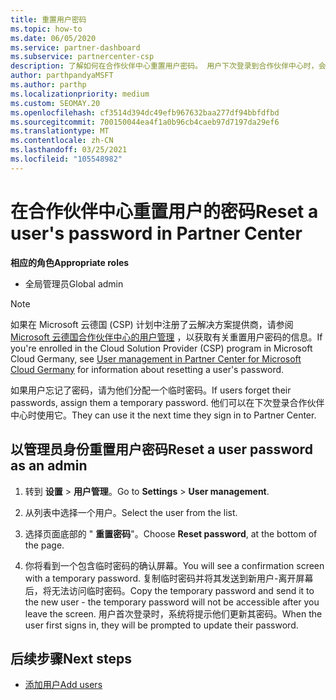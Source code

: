 ```yaml
---
title: 重置用户密码
ms.topic: how-to
ms.date: 06/05/2020
ms.service: partner-dashboard
ms.subservice: partnercenter-csp
description: 了解如何在合作伙伴中心重置用户密码。 用户下次登录到合作伙伴中心时，会收到一个临时密码。
author: parthpandyaMSFT
ms.author: parthp
ms.localizationpriority: medium
ms.custom: SEOMAY.20
ms.openlocfilehash: cf3514d394dc49efb967632baa277df94bbfdfbd
ms.sourcegitcommit: 700150044ea4f1a0b96cb4caeb97d7197da29ef6
ms.translationtype: MT
ms.contentlocale: zh-CN
ms.lasthandoff: 03/25/2021
ms.locfileid: "105548982"
---
```

# <a name="reset-a-users-password-in-partner-center"></a><span data-ttu-id="3dc4f-104">在合作伙伴中心重置用户的密码</span><span class="sxs-lookup"><span data-stu-id="3dc4f-104">Reset a user's password in Partner Center</span></span>

<span data-ttu-id="3dc4f-105">**相应的角色**</span><span class="sxs-lookup"><span data-stu-id="3dc4f-105">**Appropriate roles**</span></span>

- <span data-ttu-id="3dc4f-106">全局管理员</span><span class="sxs-lookup"><span data-stu-id="3dc4f-106">Global admin</span></span>

> [!NOTE]  
> <span data-ttu-id="3dc4f-107">如果在 Microsoft 云德国 (CSP) 计划中注册了云解决方案提供商，请参阅 [Microsoft 云德国合作伙伴中心的用户管理](user-management-in-partner-center-for-microsoft-cloud-germany.md) ，以获取有关重置用户密码的信息。</span><span class="sxs-lookup"><span data-stu-id="3dc4f-107">If you're enrolled in the Cloud Solution Provider (CSP) program in Microsoft Cloud Germany, see [User management in Partner Center for Microsoft Cloud Germany](user-management-in-partner-center-for-microsoft-cloud-germany.md) for information about resetting a user's password.</span></span>

<span data-ttu-id="3dc4f-108">如果用户忘记了密码，请为他们分配一个临时密码。</span><span class="sxs-lookup"><span data-stu-id="3dc4f-108">If users forget their passwords, assign them a temporary password.</span></span> <span data-ttu-id="3dc4f-109">他们可以在下次登录合作伙伴中心时使用它。</span><span class="sxs-lookup"><span data-stu-id="3dc4f-109">They can use it the next time they sign in to Partner Center.</span></span>

## <a name="reset-a-user-password-as-an-admin"></a><span data-ttu-id="3dc4f-110">以管理员身份重置用户密码</span><span class="sxs-lookup"><span data-stu-id="3dc4f-110">Reset a user password as an admin</span></span>

1. <span data-ttu-id="3dc4f-111">转到 **设置** &gt; **用户管理**。</span><span class="sxs-lookup"><span data-stu-id="3dc4f-111">Go to **Settings** &gt; **User management**.</span></span>

2. <span data-ttu-id="3dc4f-112">从列表中选择一个用户。</span><span class="sxs-lookup"><span data-stu-id="3dc4f-112">Select the user from the list.</span></span>

3. <span data-ttu-id="3dc4f-113">选择页面底部的 " **重置密码**"。</span><span class="sxs-lookup"><span data-stu-id="3dc4f-113">Choose **Reset password**, at the bottom of the page.</span></span>

4. <span data-ttu-id="3dc4f-114">你将看到一个包含临时密码的确认屏幕。</span><span class="sxs-lookup"><span data-stu-id="3dc4f-114">You will see a confirmation screen with a temporary password.</span></span> <span data-ttu-id="3dc4f-115">复制临时密码并将其发送到新用户-离开屏幕后，将无法访问临时密码。</span><span class="sxs-lookup"><span data-stu-id="3dc4f-115">Copy the temporary password and send it to the new user - the temporary password will not be accessible after you leave the screen.</span></span> <span data-ttu-id="3dc4f-116">用户首次登录时，系统将提示他们更新其密码。</span><span class="sxs-lookup"><span data-stu-id="3dc4f-116">When the user first signs in, they will be prompted to update their password.</span></span>

## <a name="next-steps"></a><span data-ttu-id="3dc4f-117">后续步骤</span><span class="sxs-lookup"><span data-stu-id="3dc4f-117">Next steps</span></span>

- [<span data-ttu-id="3dc4f-118">添加用户</span><span class="sxs-lookup"><span data-stu-id="3dc4f-118">Add users</span></span>](create-user-accounts-and-set-permissions.md)